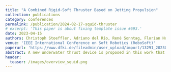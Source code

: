 ```yaml
---
title: "A Combined Rigid-Soft Thruster Based on Jetting Propulsion"
collection: publications
category: conferences
permalink: /publication/2024-02-17-squid-thruster
# excerpt: 'This paper is about fixing template issue #693.'
date: 2023-04-15
authors: Christoph Stoeffler, Adriano del Río, René Sonntag, Florian Hoffmann, Shivesh Kumar and Frank Kircher
venue: 'IEEE International Conference on Soft Robotics (RoboSoft)'
paperurl: 'https://www.dfki.de/fileadmin/user_upload/import/13291_20230511_robosoft_2023_reviewed.pdf'
abstract: A new underwater thrust device is proposed in this work that makes use of a soft outer structure in combination with a parallel linkage and driven by a classical actuator. By merging soft and rigid parts, we hope to increase the performance of pulsed jet propulsion that plays a crucial role in attitude control for AUVs. But also simpler models for design and control can be applied by this approach. A specific linkage design for actuation, along with two different soft structures (mantles) are introduced and evaluated in experiments which indicate efficient thrust creation. Particle Image Velocimetry (PIV) experiments show the formation of vortex rings that suggest efficient propulsion, whereby the wider and more flexible mantel is characterized by higher momentum and thrust.
header:
  teaser: /images/overview_squid.png
---
```

